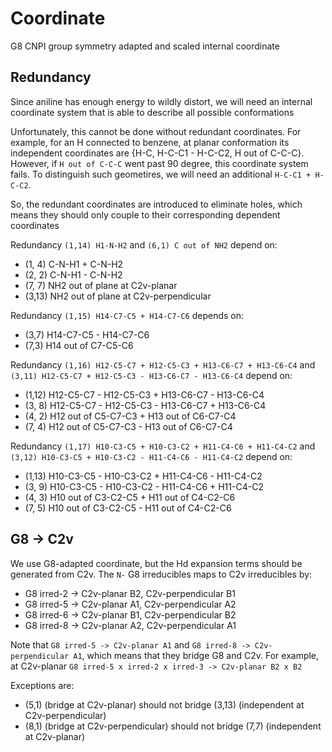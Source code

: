 # Coordinate
G8 CNPI group symmetry adapted and scaled internal coordinate

## Redundancy
Since aniline has enough energy to wildly distort, we will need an internal coordinate system that is able to describe all possible conformations

Unfortunately, this cannot be done without redundant coordinates. For example, for an H connected to benzene, at planar conformation its independent coordinates are {H-C, H-C-C1 - H-C-C2, H out of C-C-C}. However, if `H out of C-C-C` went past 90 degree, this coordinate system fails. To distinguish such geometires, we will need an additional `H-C-C1 + H-C-C2`.

So, the redundant coordinates are introduced to eliminate holes, which means they should only couple to their corresponding dependent coordinates

Redundancy `(1,14) H1-N-H2` and `(6,1) C out of NH2` depend on:
* (1, 4) C-N-H1 + C-N-H2
* (2, 2) C-N-H1 - C-N-H2
* (7, 7) NH2 out of plane at C2v-planar
* (3,13) NH2 out of plane at C2v-perpendicular

Redundancy `(1,15) H14-C7-C5 + H14-C7-C6` depends on:
* (3,7) H14-C7-C5 - H14-C7-C6
* (7,3) H14 out of C7-C5-C6

Redundancy `(1,16) H12-C5-C7 + H12-C5-C3 + H13-C6-C7 + H13-C6-C4` and `(3,11) H12-C5-C7 + H12-C5-C3 - H13-C6-C7 - H13-C6-C4` depend on:
* (1,12) H12-C5-C7 - H12-C5-C3 + H13-C6-C7 - H13-C6-C4
* (3, 8) H12-C5-C7 - H12-C5-C3 - H13-C6-C7 + H13-C6-C4
* (4, 2) H12 out of C5-C7-C3 + H13 out of C6-C7-C4
* (7, 4) H12 out of C5-C7-C3 - H13 out of C6-C7-C4

Redundancy `(1,17) H10-C3-C5 + H10-C3-C2 + H11-C4-C6 + H11-C4-C2` and `(3,12) H10-C3-C5 + H10-C3-C2 - H11-C4-C6 - H11-C4-C2` depend on:
* (1,13) H10-C3-C5 - H10-C3-C2 + H11-C4-C6 - H11-C4-C2
* (3, 9) H10-C3-C5 - H10-C3-C2 - H11-C4-C6 + H11-C4-C2
* (4, 3) H10 out of C3-C2-C5 + H11 out of C4-C2-C6
* (7, 5) H10 out of C3-C2-C5 - H11 out of C4-C2-C6

## G8 -> C2v
We use G8-adapted coordinate, but the Hd expansion terms should be generated from C2v. The `N-` G8 irreducibles maps to C2v irreducibles by:
* G8 irred-2 -> C2v-planar B2, C2v-perpendicular B1
* G8 irred-5 -> C2v-planar A1, C2v-perpendicular A2
* G8 irred-6 -> C2v-planar B1, C2v-perpendicular B2
* G8 irred-8 -> C2v-planar A2, C2v-perpendicular A1

Note that `G8 irred-5 -> C2v-planar A1` and `G8 irred-8 -> C2v-perpendicular A1`, which means that they bridge G8 and C2v. For example, at C2v-planar `G8 irred-5 x irred-2 x irred-3 -> C2v-planar B2 x B2`

Exceptions are:
* (5,1) (bridge at C2v-planar) should not bridge (3,13) (independent at C2v-perpendicular)
* (8,1) (bridge at C2v-perpendicular) should not bridge (7,7) (independent at C2v-planar)
